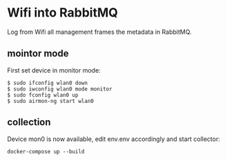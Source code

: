 # Wifi into RabbitMQ
Log from Wifi all management frames the metadata in RabbitMQ. 

## mointor mode
First set device in monitor mode:
```
$ sudo ifconfig wlan0 down
$ sudo iwconfig wlan0 mode monitor
$ sudo fconfig wlan0 up
$ sudo airmon-ng start wlan0
```

## collection
Device mon0 is now available, edit env.env accordingly and start collector:
```
docker-compose up --build
```
